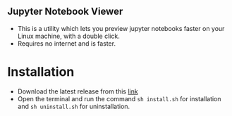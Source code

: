 ## Jupyter Notebook Viewer
* This is a utility which lets you preview jupyter notebooks faster on your Linux machine, with a double click.
* Requires no internet and is faster.


# Installation
* Download the latest release from this [link](https://github.com/jithu7432/nb-viewer/releases)
* Open the terminal and run the command `sh install.sh` for installation and `sh uninstall.sh` for uninstallation.
